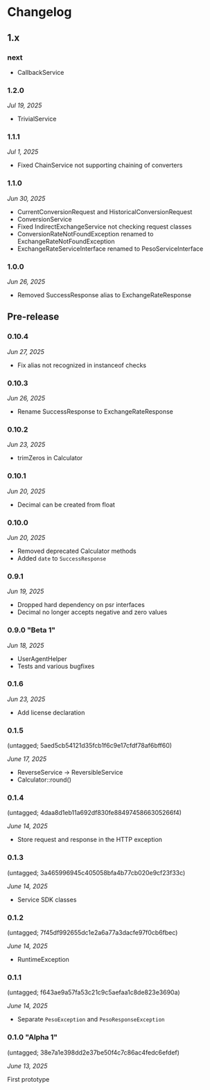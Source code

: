 # Changelog

## 1.x

### next

* CallbackService

### 1.2.0

*Jul 19, 2025*

* TrivialService

### 1.1.1

*Jul 1, 2025*

* Fixed ChainService not supporting chaining of converters

### 1.1.0

*Jun 30, 2025*

* CurrentConversionRequest and HistoricalConversionRequest
* ConversionService
* Fixed IndirectExchangeService not checking request classes
* ConversionRateNotFoundException renamed to ExchangeRateNotFoundException
* ExchangeRateServiceInterface renamed to PesoServiceInterface

### 1.0.0

*Jun 26, 2025*

* Removed SuccessResponse alias to ExchangeRateResponse

## Pre-release

### 0.10.4

*Jun 27, 2025*

* Fix alias not recognized in instanceof checks

### 0.10.3

*Jun 26, 2025*

* Rename SuccessResponse to ExchangeRateResponse

### 0.10.2

*Jun 23, 2025*

* trimZeros in Calculator

### 0.10.1

*Jun 20, 2025*

* Decimal can be created from float

### 0.10.0

*Jun 20, 2025*

* Removed deprecated Calculator methods
* Added ``date`` to ``SuccessResponse`` 

### 0.9.1

*Jun 19, 2025*

* Dropped hard dependency on psr interfaces
* Decimal no longer accepts negative and zero values

### 0.9.0 "Beta 1"

*Jun 18, 2025*

* UserAgentHelper
* Tests and various bugfixes

### 0.1.6

*Jun 23, 2025*

* Add license declaration

### 0.1.5

(untagged; 5aed5cb54121d35fcb1f6c9e17cfdf78af6bff60)

*June 17, 2025*

* ReverseService -> ReversibleService
* Calculator::round()

### 0.1.4

(untagged; 4daa8d1eb11a692df830fe8849745866305266f4)

*June 14, 2025*

* Store request and response in the HTTP exception

### 0.1.3

(untagged; 3a465996945c405058bfa4b77cb020e9cf23f33c)

*June 14, 2025*

* Service SDK classes

### 0.1.2

(untagged; 7f45df992655dc1e2a6a77a3dacfe97f0cb6fbec)

*June 14, 2025*

* RuntimeException

### 0.1.1

(untagged; f643ae9a57fa53c21c9c5aefaa1c8de823e3690a)

*June 14, 2025*

* Separate `PesoException` and `PesoResponseException`

### 0.1.0 "Alpha 1"

(untagged; 38e7a1e398dd2e37be50f4c7c86ac4fedc6efdef)

*June 13, 2025*
 
First prototype
